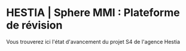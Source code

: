 HESTIA | Sphere MMI : Plateforme de révision 
========================

Vous trouverez ici l'état d'avancement du projet S4 de l'agence Hestia


